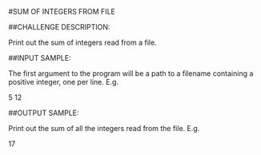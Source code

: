 #SUM OF INTEGERS FROM FILE

##CHALLENGE DESCRIPTION:

Print out the sum of integers read from a file.

##INPUT SAMPLE:

The first argument to the program will be a path to a filename containing a positive integer, one per line. E.g.

5
12

##OUTPUT SAMPLE:

Print out the sum of all the integers read from the file. E.g.

17